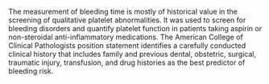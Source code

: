The measurement of bleeding time is mostly of historical value in the screening of qualitative platelet abnormalities. It was used to screen for bleeding disorders and quantify platelet function in patients taking aspirin or non-steroidal anti-inflammatory medications. The American College of Clinical Pathologists position statement identifies a carefully conducted clinical history that includes family and previous dental, obstetric, surgical, traumatic injury, transfusion, and drug histories as the best predictor of bleeding risk.